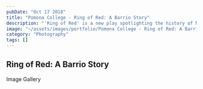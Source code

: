 ```yaml
---
pubDate: "Oct 17 2018"
title: "Pomona College - Ring of Red: A Barrio Story"
description: "'Ring of Red' is a new play spotlighting the history of Mexican Americans and the Vietnam War. Based on hundreds of hours of oral histories with Chicano Vietnam veterans and their families, this “testimonio” stage production connects audiences to the history of a generation of Mexican Americans coming of age during the Cold War, their pathways to war in Southeast Asia, and their struggles to find healing in the years since coming home."
image: "~/assets/images/portfolio/Pomona College - Ring of Red: A Barrio Story/image/Ring-of-Red_Thumbnails_02_750-x-750_01.jpg"
category: "Photography"
tags: []
---
```

## Ring of Red: A Barrio Story

Image Gallery
